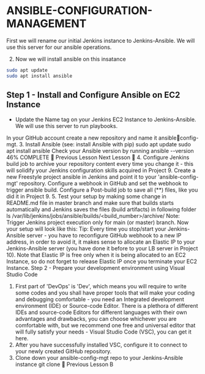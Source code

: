 
# ANSIBLE-CONFIGURATION-MANAGEMENT

First we will rename our initial Jenkins instance to Jenkins-Ansible. We will use this server for our ansible operations.

2. Now we will install ansible on this insatance

```sh
sudo apt update
sudo apt install ansible

```

   
## Step 1 - Install and Configure Ansible on EC2 Instance
- Update the Name tag on your Jenkins EC2 Instance to Jenkins-Ansible. We
will use this server to run playbooks.

In your GitHub account create a new repository and name it ansible￾config-mgt.
3. Install Ansible (see: install Ansible with pip)
sudo apt update
sudo apt install ansible
Check your Ansible version by running ansible --version
46% COMPLETE
 Previous Lesson Next Lesson 
4. Configure Jenkins build job to archive your repository content every
time you change it - this will solidify your Jenkins configuration skills
acquired in Project 9.
Create a new Freestyle project ansible in Jenkins and point it to your
'ansible-config-mgt' repository.
Configure a webhook in GitHub and set the webhook to
trigger ansible build.
Configure a Post-build job to save all (**) files, like you did it in Project
9.
5. Test your setup by making some change in README.md file
in master branch and make sure that builds starts automatically and
Jenkins saves the files (build artifacts) in following folder
ls /var/lib/jenkins/jobs/ansible/builds/<build_number>/archive/
Note: Trigger Jenkins project execution only for main (or master) branch.
Now your setup will look like this:
Tip: Every time you stop/start your Jenkins-Ansible server - you have to
reconfigure GitHub webhook to a new IP address, in order to avoid it, it
makes sense to allocate an Elastic IP to your Jenkins-Ansible server (you
have done it before to your LB server in Project 10). Note that Elastic IP is
free only when it is being allocated to an EC2 Instance, so do not forget to
release Elastic IP once you terminate your EC2 Instance.
Step 2 - Prepare your development environment using Visual
Studio Code
1. First part of 'DevOps' is 'Dev', which means you will require to write
some codes and you shall have proper tools that will make your
coding and debugging comfortable - you need an Integrated
development environment (IDE) or Source-code Editor. There is a
plethora of different IDEs and source-code Editors for different
languages with their own advantages and drawbacks, you can choose
whichever you are comfortable with, but we recommend one free and
universal editor that will fully satisfy your needs - Visual Studio Code
(VSC), you can get it here.
2. After you have successfully installed VSC, configure it to connect to
your newly created GitHub repository.
3. Clone down your ansible-config-mgt repo to your Jenkins-Ansible
instance
git clone <ansible-config-mgt repo link>
 Previous Lesson B
